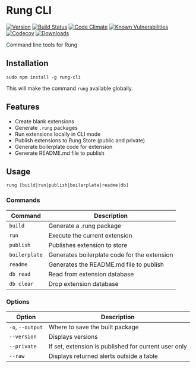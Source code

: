 # Rung CLI

[![Version](https://img.shields.io/npm/v/rung-cli.svg)](https://www.npmjs.com/package/rung-cli)
[![Build Status](https://travis-ci.org/rung-tools/rung-cli.svg?branch=master)](https://travis-ci.org/rung-tools/rung-cli)
[![Code Climate](https://codeclimate.com/github/rung-tools/rung-cli/badges/gpa.svg)](https://codeclimate.com/github/rung-tools/rung-cli)
[![Known Vulnerabilities](https://snyk.io/test/github/rung-tools/rung-cli/badge.svg)](https://snyk.io/test/github/rung-tools/rung-cli)
[![Codecov](https://codecov.io/gh/rung-tools/rung-cli/branch/master/graph/badge.svg)](https://codecov.io/gh/rung-tools/rung-cli)
[![Downloads](https://img.shields.io/npm/dt/rung-cli.svg)](https://www.npmjs.com/package/rung-cli)

Command line tools for Rung

## Installation

`sudo npm install -g rung-cli`

This will make the command `rung` available globally.

## Features

- Create blank extensions
- Generate `.rung` packages
- Run extensions locally in CLI mode
- Publish extensions to Rung Store (public and private)
- Generate boilerplate code for extension
- Generate README.md file to publish

## Usage

`rung [build|run|publish|boilerplate|readme|db]`

### Commands


| Command       | Description |
|---------------|-------------|
| `build`       | Generate a .rung package |
| `run`         | Execute the current extension |
| `publish`     | Publishes extension to store |
| `boilerplate` | Generates boilerplate code for the extension |
| `readme`      | Generates the README.md file to publish |
| `db read`     | Read from extension database |
| `db clear`    | Drop extension database |

### Options

| Option           | Description |
|------------------|-------------|
| `-o`, `--output` | Where to save the built package |
| `--version`      | Displays versions |
| `--private`      | If set, extension is published for current user only |
| `--raw`          | Displays returned alerts outside a table |